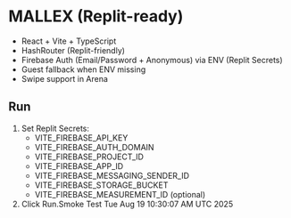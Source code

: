 # MALLEX (Replit-ready)

- React + Vite + TypeScript
- HashRouter (Replit-friendly)
- Firebase Auth (Email/Password + Anonymous) via ENV (Replit Secrets)
- Guest fallback when ENV missing
- Swipe support in Arena

## Run
1. Set Replit Secrets:
   - VITE_FIREBASE_API_KEY
   - VITE_FIREBASE_AUTH_DOMAIN
   - VITE_FIREBASE_PROJECT_ID
   - VITE_FIREBASE_APP_ID
   - VITE_FIREBASE_MESSAGING_SENDER_ID
   - VITE_FIREBASE_STORAGE_BUCKET
   - VITE_FIREBASE_MEASUREMENT_ID (optional)
2. Click Run.Smoke Test Tue Aug 19 10:30:07 AM UTC 2025
